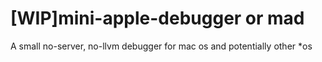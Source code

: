 # [WIP]mini-apple-debugger or mad
A small no-server, no-llvm debugger for mac os and potentially other *os

